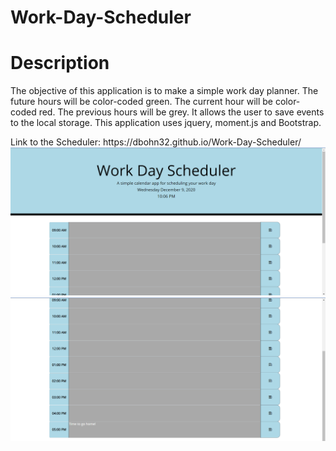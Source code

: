 # Work-Day-Scheduler
<h1>Description</h1>
<p> The objective of this application is to make a simple work day planner. The future hours will be color-coded green. The current hour will be color-coded red. The previous hours will be grey. It allows the user to save events to the local storage. This application uses jquery, moment.js and Bootstrap.<p>
 Link to the Scheduler: https://dbohn32.github.io/Work-Day-Scheduler/


 <img src= "./Screenshot (19).png">
  <img src= "./Screenshot (18).png">
